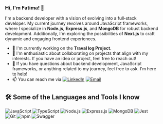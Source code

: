 ### Hi, I'm Fatima! 👋

I'm a backend developer with a vision of evolving into a full-stack developer. My current journey revolves around JavaScript frameworks, where I specialize in **Node.js**, **Express.js**, and **MongoDB** for robust backend development. Additionally, I'm exploring the possibilities of **Next.js** to craft dynamic and engaging frontend experiences.

- 🔭 I'm currently working on the **Traval log Project**.
- 👯 I'm enthusiastic about collaborating on projects that align with my interests. If you have an idea or project, feel free to reach out!
- 💬 If you have questions about backend development, JavaScript frameworks, or anything related to my journey, feel free to ask. I'm here to help!
- 📫 You can reach me via [![LinkedIn](https://img.shields.io/badge/-LinkedIn-blue?style=flat-square&logo=linkedin&logoColor=white)](https://www.linkedin.com/in/fatima-ali-558b061b1/)
[![Email](https://img.shields.io/badge/-Email-red?style=flat-square&logo=email&logoColor=white)](mailto:ffatima.ali200@gmail.com)

## 🛠️ Some of the Languages and Tools I know

![JavaScript](https://img.shields.io/badge/-JavaScript-F7DF1E?style=flat&logo=javascript&logoColor=white) ![TypeScript](https://img.shields.io/badge/-TypeScript-3178C6?style=flat&logo=typescript&logoColor=white) ![Node.js](https://img.shields.io/badge/-Node.js-339933?style=flat&logo=node.js&logoColor=white) ![Express.js](https://img.shields.io/badge/-Express.js-000000?style=flat&logo=express&logoColor=white) ![MongoDB](https://img.shields.io/badge/-MongoDB-47A248?style=flat&logo=mongodb&logoColor=white) ![Jest](https://img.shields.io/badge/-Jest-C21325?style=flat&logo=jest&logoColor=white) ![Git](https://img.shields.io/badge/-Git-F05032?style=flat&logo=git&logoColor=white) ![npm](https://img.shields.io/badge/-npm-CB3837?style=flat&logo=npm&logoColor=white)
![Swagger](https://img.shields.io/badge/-swagger-47A248?style=flat&logo=swagger&logoColor=white)

